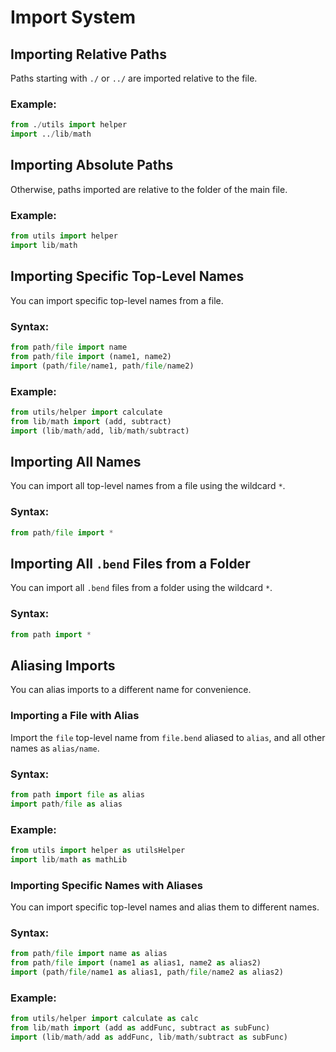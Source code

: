 # Import System

## Importing Relative Paths
Paths starting with `./` or `../` are imported relative to the file.

### Example:
```py
from ./utils import helper
import ../lib/math
```

## Importing Absolute Paths
Otherwise, paths imported are relative to the folder of the main file.

### Example:
```py
from utils import helper
import lib/math
```

## Importing Specific Top-Level Names
You can import specific top-level names from a file.

### Syntax:
```py
from path/file import name
from path/file import (name1, name2)
import (path/file/name1, path/file/name2)
```

### Example:
```py
from utils/helper import calculate
from lib/math import (add, subtract)
import (lib/math/add, lib/math/subtract)
```

## Importing All Names
You can import all top-level names from a file using the wildcard `*`.

### Syntax:
```py
from path/file import *
```

## Importing All `.bend` Files from a Folder
You can import all `.bend` files from a folder using the wildcard `*`.

### Syntax:
```py
from path import *
```

## Aliasing Imports
You can alias imports to a different name for convenience.

### Importing a File with Alias
Import the `file` top-level name from `file.bend` aliased to `alias`, and all other names as `alias/name`.

### Syntax:
```py
from path import file as alias
import path/file as alias
```

### Example:
```py
from utils import helper as utilsHelper
import lib/math as mathLib
```

### Importing Specific Names with Aliases
You can import specific top-level names and alias them to different names.

### Syntax:
```py
from path/file import name as alias
from path/file import (name1 as alias1, name2 as alias2)
import (path/file/name1 as alias1, path/file/name2 as alias2)
```

### Example:
```py
from utils/helper import calculate as calc
from lib/math import (add as addFunc, subtract as subFunc)
import (lib/math/add as addFunc, lib/math/subtract as subFunc)
```
